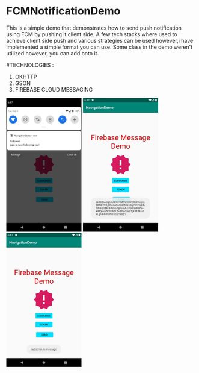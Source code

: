 # FCMNotificationDemo
This is a simple demo that demonstrates how to send push notification using FCM by pushing it client side. A few tech stacks 
where used to achieve client side push and various strategies can be used however,i have implemented a simple format 
you can use. Some class in the demo weren't utilized however, you can add onto it.

#TECHNOLOGIES :
1. OKHTTP
2. GSON
3. FIREBASE CLOUD MESSAGING




<img src="https://github.com/jonathanchh1/FCMNotificationDemo/blob/master/Screenshot_1567549064.png" width="200">  <img src="https://github.com/jonathanchh1/FCMNotificationDemo/blob/master/Screenshot_1567549069.png" width="200">  <img src="https://github.com/jonathanchh1/FCMNotificationDemo/blob/master/Screenshot_1567549075.png" width="200">
